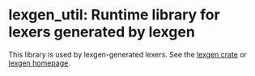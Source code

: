 # lexgen_util: Runtime library for lexers generated by lexgen

This library is used by lexgen-generated lexers. See the [lexgen crate] or
[lexgen homepage].

[lexgen crate]: https://crates.io/crates/lexgen
[lexgen homepage]: https://github.com/osa1/lexgen
